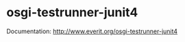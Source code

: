 osgi-testrunner-junit4
======================

Documentation: http://www.everit.org/osgi-testrunner-junit4
